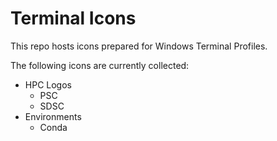 # Terminal Icons

This repo hosts icons prepared for Windows Terminal Profiles.

The following icons are currently collected:

- HPC Logos
  - PSC
  - SDSC
- Environments
  - Conda